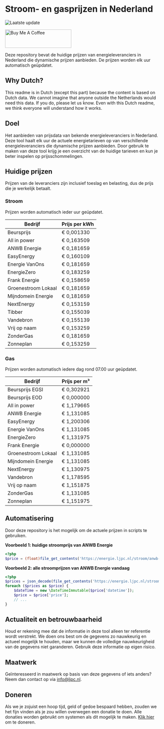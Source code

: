 # Stroom- en gasprijzen in Nederland

![Laatste update](https://img.shields.io/badge/laatste%20update-2024--07--10%2016%3A00%20CET-brightgreen)

<a href="https://www.buymeacoffee.com/Lars-" target="_blank"><img src="https://cdn.buymeacoffee.com/buttons/v2/default-orange.png" alt="Buy Me A Coffee" height="60" style="height: 60px !important;width: 217px !important;" ></a>

Deze repository bevat de huidige prijzen van energieleveranciers in Nederland die dynamische prijzen aanbieden. De prijzen worden elk uur automatisch geüpdatet.

## Why Dutch?

This readme is in Dutch (except this part) because the content is based on Dutch data. We cannot imagine that anyone outside the Netherlands would need this data. If you do, please let us know. Even with this Dutch readme, we think
everyone will understand how it works.

## Doel

Het aanbieden van prijsdata van bekende energieleveranciers in Nederland. Deze tool haalt elk uur de actuele energietarieven op van verschillende energieleveranciers die dynamische prijzen aanbieden. Door gebruik te maken van deze tool
krijg je een overzicht van de huidige tarieven en kun je beter inspelen op prijsschommelingen.

## Huidige prijzen

Prijzen van de leveranciers zijn inclusief toeslag en belasting, dus de prijs die je werkelijk betaalt.

### Stroom

Prijzen worden automatisch ieder uur geüpdatet.

 Bedrijf | Prijs per kWh 
---------|---------------
Beursprijs | € 0,001330
All in power | € 0,163509
ANWB Energie | € 0,181659
EasyEnergy | € 0,160109
Energie VanOns | € 0,181659
EnergieZero | € 0,183259
Frank Energie | € 0,158659
Groenestroom Lokaal | € 0,181659
Mijndomein Energie | € 0,181659
NextEnergy | € 0,153159
Tibber | € 0,155039
Vandebron | € 0,155139
Vrij op naam | € 0,153259
ZonderGas | € 0,181659
Zonneplan | € 0,153259


### Gas

Prijzen worden automatisch iedere dag rond 07.00 uur geüpdatet.

 Bedrijf | Prijs per m³ 
---------|--------------
Beursprijs EGSI | € 0,302921
Beursprijs EOD | € 0,000000
All in power | € 1,179665
ANWB Energie | € 1,131085
EasyEnergy | € 1,200306
Energie VanOns | € 1,131085
EnergieZero | € 1,131975
Frank Energie | € 0,000000
Groenestroom Lokaal | € 1,131085
Mijndomein Energie | € 1,131085
NextEnergy | € 1,130975
Vandebron | € 1,178595
Vrij op naam | € 1,151875
ZonderGas | € 1,131085
Zonneplan | € 1,151975


## Automatisering

Door deze repository is het mogelijk om de actuele prijzen in scripts te gebruiken.

**Voorbeeld 1: huidige stroomprijs van ANWB Energie**

```php
<?php
$price = (float)file_get_contents('https://energie.ljpc.nl/stroom/anwb-energie-nu.txt');

```

**Voorbeeld 2: alle stroomprijzen van ANWB Energie vandaag**

```php
<?php
$prices = json_decode(file_get_contents('https://energie.ljpc.nl/stroom/all-in-power-vandaag.json'),true);
foreach ($prices as $price) {
    $dateTime = new \DateTimeImmutable($price['datetime']);
    $price = $price['price'];
    // ...
}
```

## Actualiteit en betrouwbaarheid

Houd er rekening mee dat de informatie in deze tool alleen ter referentie wordt verstrekt. We doen ons best om de gegevens zo nauwkeurig en actueel mogelijk te houden, maar we kunnen de volledige nauwkeurigheid van de gegevens niet
garanderen. Gebruik deze informatie op eigen risico.

## Maatwerk

Geïnteresseerd in maatwerk op basis van deze gegevens of iets anders? Neem dan contact op
via [info@ljpc.nl](mailto:info@ljpc.nl?subject=Energie%20prijzen).

## Doneren

Als we je zojuist een hoop tijd, geld of gedoe bespaard hebben, zouden we het fijn vinden als je zou willen overwegen een
donatie te doen. Alle donaties worden gebruikt om systemen als dit mogelijk te
maken. [Klik hier](https://www.buymeacoffee.com/Lars-) om te doneren.
